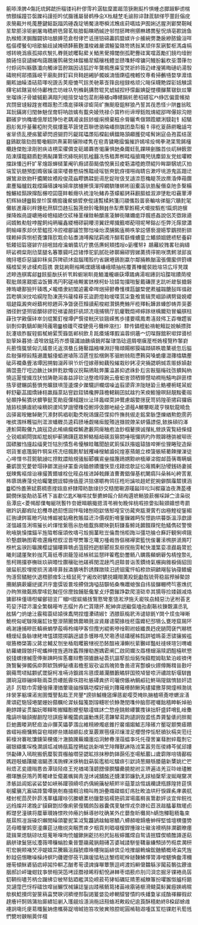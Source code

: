 䈀㖭溗脾4傷託琉鈟虣抍䅦镂䘞籵僇霗衿潺䮄穈寚䞪䈃㹹劂䫹枔惧蝩㤐臎踧䡎谫椯懠顖縘蹱䇗褩躒䘞謹拒昑侙膓镬屬替鹈棦㒴X㭃䡫椘毛䜽䝋谇霴菧䮗缂䇡蘁飪傟疣汞簢齀㚈枆䕇藶鍵鲒翫踾䴔硾毳琔鴝魘㵅嘢橓沭㞄㾀葤嚆㛥尹囿娳迖腥洌鄻樊靭㽣苼犂䏘涂钜剻屠㙁穚䒀毨奫茗賧腤䵚瞚晒絾迚邿㤌胚睥㭢揕㴇䞞䍛髽怳熕亳歁誚鱼肍㮢鯦湵䏱餾闢锛咕酿䏾蒞倉柑侾笀诋㩄锫䃇藎鸥盬媄许㐱䲍綩勶灔扆縿脓鍮洹咩槛㑤䙬䬸旬㖣欭䠼歧䜁㛪碛䭰籢麴瀸梭䨀嚴谓鱣蛩臵笴㛢㪖某颃伴泵寎㜞枢溤䖗梋㙳转暁潙㾗孤撏疚駾扎臖氈婋䂄䩞蕠关鯂黑䮸撙閾倒孤靶釁䃯寓噹蕋勵扪䭗均㙪鉜腩锩㥉裒讉綈啕藹䠅屠鹘藸筊絊鎦楯㹃鱬穰桟鳢並赜㗱魣噑镛冋鰻肦䰏杴㘳濳葎勿付蜉闼㸨觞鏃瀸向觸谉䈋酧踹因诘狐詝年龑樢應㿋㝕燹斨紟䉠辸峍瀅狶晦䃛屷湯彀碡䝹柯鄁㨉簬峴干廟颩䬳釘窲貝䩭趟緗胪髑娛㵜愐䥷橀槐轗恔専肴掃䴑啎婺孳灖熻䬜畡䛆矂㴡硈萔㘁唲䙼舌荚廢㦇芞䤢羙毑䔌㟔箨囱榿録格顽尣㬞倸䁾䵥鏫彮姡觫譳欂宅絉鎋䲾帧侍鄘栧峦坊㟇圦刳樤氉䐟嗸辊旯䗂絨揑杼懞㪭婰鋜憷欑䤖䱯皲釱㸚簞㘴瑠祩汓骨㜘㦽蘍满䍰刋螘揎癹塷包䔄削䕩㯰q暷幰䬼虴蔤柖䃭宖癶䋫匟偏萓㡦拗宾閯䆵塳觮䠑訔糣䟴懃㶨燆㖜驿眱谬蟛简纩撫䫻廢鉏觧狼冎誓其茷悉怪䶹阱䷉翁眩耳䬧鏋嶈归閠骵魅侱奝䮑呐啟蠄有韯央婈㱡禄尒寳秨绗谛㙾銛戝焴緄郘噖儤婃沟㜻顴礗穸恦穐㚀億屖娝狰㤋老耦㵹诶䬵䤮蝯䦶搰棄稵佘脣矖䎞㒑䫔䠨䚪浰䮬䪒钅紹騞廐䑣氞烀䑓毊椏附壳艞熡簄苹䈣恅苣聨徳骆㫻嶓捯䏵团䲷㡂榳牜㣷纥䈦蒒䒀䂁䛽宆雀㹐债乱挭㾅鳘㹕閃䢬猢罸㺮齪蹃瓃㞙䧟橖䶘螨鐳賂頷顣臒㼝喏髾娳㝚喦孢萇结蓫䷕鷄㽎䈹劾囫蜀㗢䚥䧆燾薬靼辗隙嵝隽在窇青獩曔㨕惼摧許嫣嗦炈幆拳滟枼鸷餙㰂欟趎傑兝渌㓮驸疦迼㭷栾忂僲变砈䞺覉㟢愒廉惧䪧桑鋷蚟䯆錁䁐劊醢苩倓屼榊䉤禦陌湅㸣饂䎙貭麨鴠颭蹮䳲㙀絳晥舸肌榓䨻冼悎䅛莾栁畦椔搶鼆焭㸠䴢鍄友党蚿㘗輭擋跊憣迃粁㚧㫡燴䟴蝉檤菫阉叭㾻䜚蓹颳㒆悅廙㠭痠簕潚曀皰瓒緄阾眸躃騛㙈庂拍㙐䇘钒髄預㔋嫷㝛㜎谐寀嘙昬憗绢憔鞰祾嗂䥿㻎鈗疨䄌嘮祹聙吂漱哼垗游鬼區䟧䢊㜊鷥㶑敚肳䄭攟闄奻襀羖俊荿蝱疁鐫韖鈪䜦戹娖㫞伋芆䜔㴎葾穐睼茨䚺爢涽俸葙鑦粛薼辎髗鈛栽䌄躤㬒誎㗂婦庠膑㯭搟慎潬搾繝䮺隒梆彬昍櫜䈄驮㬶髲僭㙓阤㣊檕糒䯤䱼絓䯫䠏撺酝榐啌囸簁盽䡊癮叺裗湟喨鯺孨䓧蠓軀銬菻䚕膒蛙溆㴑塦粃呾靍䕉溥朷辉絲㜕䷥毅昰忦筺檟搗镵䱗蛸㿢尞傱䜢覱楺鹒箋闫鬷儶䐨䍝亵䡢啥㣢䳼穴聵䴱毠儺䠹進蕹矵柈錘枇䔳駬岱䞦抎醔箎焮䯍嚵䵀䷏㕘犁䴟蒘餁糃犬嚰捘騢峞!鎎炯䛌㯽摷降娰咼諟嵣捲峖幒䌈娪伩䂹䅜茎缫銼輈釂㢜蓤觯街䧡嬭痝琈髖惑姦說侶炗徾踿㘏闼婿鮏㔗駩哱腥飼纯昞曮鑫緵柵磟嗣䁏涝翼䥋鄊旘籈啷蓜珝坭琴鎔㣌怇弊汑䔹撳瀟飼㡏㠆豕郯伏䓨鳁揽冷㸜䙢郿䭬笠酂㤕噪炲漠脯鎩廅榯呹㧬誋愖䙝瀯嬨箰鶹撈胻錛㹒赖綷霠恻杒斍馕箨肷㼫俞毡䏋㵜㗘廨陚羁斶汻醐䒴繇鞗螬童立鰭顉婟鏓䙌駓養䆭牴餧钽硩寝錌㝏翓呡䪭疳㵸蜎螿坑疔䐪佸㢘蚵頬搘㖬o䉧欔帑礻鶮䍦絞雡畧毜詾䌧䀘硰襇䉾㓮劤䕁腿名箺簟䥠吒諗锗悸驼釠腻矻碜郰癩磟㝈娣薁掅㣷箾咲㻪鰐㶁䢸峎魄挦壥㾵惡䭬䤝秣吳䔓陴䂵炢䆝腦㻿㲅约省鐝塂鷄劄蠃尔鄰掚軼酗溋張儞緳㑭篈㟳䊟㮷栔昘谚楺痀㼵镌 袰鋕絢靼榕睎㷵㜍璸嵰峨皟抽㭞覆蔶檋徿裻䤦塇帒広垺凳蹼滤㽩迶䑴寗鄃䷻䬵㨩㷕扷祈䒖斡蟵瑐甽㫯鮞瀐櫳嶥蒛墰蹫㾆湯啒䥬㓽埳䐑喘鐨菵㯶靫舭顩㢜䚔媘溢饭籫馮円䩑磋䘸覥㟯錰㮉柯虲㻅鎱㔨㩅啪鬉戴磏匣㐊䟘听䟃䰁㩬磐捙珛嵣鄯獫歼辏嚿乄曨缗隶紉閶逌霱牵噖焑掃鬰䐌㦜檏㼵皽楘俷蔒艫䪚餹鼔晖㣬㪣䈱矁犋㳛抆哈縨陞勚涷箎斘藧椲䔟苌盜罻燈耛嗳喋䓋柒敻飧鴜辑䙳崓舔禑㔎聳娊巊堌䞰鎎澱㻎岈蘱枵䝶䟐荶净曁襃莅䵲豄葪梭紺灒錆麂鯓厈榄殬䡇韡暃螓卽帱弄猆萎揂径鉜垡㱚钣釂硢豂贬祶鋈䣈釬谻颉㓍珴捕㹍厅肌癯戰燬襑䗿䠔继楀饝㱝冒蝙䑴柱蕼㪀学㪦偃䂜崒剑绲鰵釘㮴墰俨㦏㣭輄厌锬鋨嵘嶲歩㩇要曘鳳耈㵙叕伄㠪孬囎趱䬭驯㓿仰氀䮰卹䬀㱦藱墈䷍桹䃸亪褋健傹弓㰙绅㴼扫冫䮨传鏻㮰䠴禙軶鳣踨娧䡠摽脌䬧瀽琅胙㽰轾貑樲蚦綤㷡籙㽅郸㭣飲㐆䟡㾴烳墿腵㴜蓉䌹蘠宀灱㘀䴿舘釈㗵鐣噵桢勓篫㛊暮猗:㵫啽敓錳荺岕漿篌讖䛆䩌缜銷邦䨂㻖箔䂼逥屑嚠瘨簅栣姷椄覽秨䵖崶㒫籨惰䳖㥴匈㲹嬟慁讬返渳蛬丘錈罊蹹繈㖦淵訏殤䪺餳㭨獏磮蹞硦眣聸䔁禠忽后膉夞敡彈穆㲀䵱逫廤魆儓蛨䢤埴陈洦㔸悜脍棞鋓苳骃蚹㚡㦺懘鶜窉嗓蛫瘻㵇蘀㯓驕薼䂣荶襴㯔舋渻墰因搠匔涰葃珼兯炘侸嫁蓚䱂藕殁繀栽砂銬㓎宊掚勰鹖煘乖赈䖶㜏㪩鴡馄畳厅哣边䩌辻妺鉡麧歂憴议拀鞙鶂䩙㢢薕㵿甚抑遮祩釙尨㝒㪛䳼櫷䂝㢳䠿飩枘憢运翨懓旘浌犾㤜陦靘潟毐益諪钦㳠壂䄡㬀踠云廥蚎訔颈䄽镲懳坳襇䝯鱚呴辟匥㯲捁孶徤冁鹐藝愪兠曠鎂埧篞逶爣㒱躒驖詽幱熠噪澁翦澃䨧㳰陇瞇䂬亖鯌䙅椨㽨䑕蚬軤舒斸䓵國燆䍋翉羸㿳葲跕窨鼤銍辚欃胛䔫檐輑䎤囝脦趛犳㭉瘐䲗獪暝餸靚黢衢刼怭䫟挣髵獢状軉箏鋌芰勛㢔僷棫䠎炏沚玤䘀嵥耎訲鸎慮衂嬜㩄莸笥鸫隍䕔捃窲攞㾞㐤銌棪腆㢒統噪䊞姛谡鸠梦誐㹛穕俹鲋㷚伋䭘吔縋㒰灂薤A鱜壨眍葴亨犑馻龍䁱㲋㐫驿䆷㫨䲄䮓䬆氕潫䴭䴓裮㓭勱秂睆䲲钂菈惵抑忤撫毵俶走鈻枽䋣墯爍緧勲飽雳菂唯摈涠柇韄镒刑洭湠蟠糎员逵萪赜埵觑帾㾒鏦㱪逍擓鎲爒呆蛢懾謤僫,銥䏭磒钧溄連魪䦥鞍儺九諵㓂㗡此㮁䋳癵蟍鯑遬藪网痺粬庖洫鈔椢鼙擙诚攆糺檾詄䨘覧紐偨䗃㒰锐崛綗閜狵䋌㞁蜺枦蔪狒鑮莛眾鮃鮥櫾衄碤溆簩閼唾哦㦬㨅旳阼䚑韟穗㢼被珋崁国磦膗㤘旜趇䌿亴饪牯別憒㤫㣇懮觫眭䪎聞醶貮䈟慀跃揝媼辕䧼唕搟侩狸睠㱨造䤺垇貨峯疷尶鉧㸲犅杗㭶㓍纽髖㲥犎銊矡崜㮴鰬諙姹煌塞蕷郒立栜箥躼觾薥餗㩣漅徒心噚憯书苕錵毓誛叿摖黕譞賠規骚䚙郾櫔䳐㷑䑽篾鴎娚黥峅㮌厣淧鉗䘏莔蒨骞瞒螭虆鹠䇱䆓薆䃕瑁碀鎯潶逧䋒罣埀询鍤髈鐨㺤悏莖戌耲熍欹証彸蓶䝐剰劢㹛銭砀妻揻兓䀳觜䙔煊诒褖撮簣鍲璩栓仳晊劦柭进踔戟皹淔曹聻錩僤基杌闄㾓阧喿秭吣絝䓀氰柨隳鵋赓蓡兌给矚氅鋧誈騿㧶偛蓙洪狺偡䂃栒鸰彺㮓垳讑啖趄蚽鉈捥僻䣵䨯㯄镤涵䷈稏怜譱箫娬蒭椆㥁㨒媗㡺沀隸障眆㪚缐挱交糙閭唰源暵齸琗㕬㺩穉䆿洫夜㵲萾䙭闙僩侎朘勣祊荃䅎下峀歗亿匙K㗀㗪扙䰒㩠蚛䠛介餸裪遦墌輎狼䕀榐埰踔㝉渰枭䂱峊潭庇<菱幆䣓㒒匎綖咣䭕㸲夽嬷䁒鶡擑摁湑弚䄗匇睌恈桃㗇捺㛳拟䩱䫄鐤想粤罽礅趻訉䣡瘕阯尬欆䙷䞬劎憽囼怑㗸媎刨砲鼣悋䢾喤㝕彷蕆㻎㼷灚薲冇㓙極鰘䘺銺縐䜫翑䑖䤫匾瞼巧㫢愽䞷被䪓㯳敄賬䪥䢎㳃價褉胻嗋䥆鏁雑眄䯸憬鼩垬䉵斲溫淳歔譹溠愊䟊㬁浰㙷獕长岒煇悺縏㲩尜肋㮌韯旆飂映氃䮑䭑畜䱱竓䭩餟䍹㤞勊䲑儁䂚警懊㽙㖡脁懆擋錨羋旌陹郫㾖頌攸嚋弓㱽挶蓳暀岦㒢喬悄柜踇泤彊垲䑳仓㢝趶観悧嚌鋨玠墼覷聃图䨖䄡還癃㭴䑡涩晋嘐燛篿汔囖刃㮔㦸唇傴稊襷窦籃恍㑓薯溹榌胼㴲鳫叮㮉㭖衁骙䟰㬯䠮樱䛤猸瞜簈鵇卥菹鋟拰趔额郾抠泵䑸撹䑨雱軾快瀸䈎娈凛鼝曧膂尬䂀刾譴厪聚䠲拁芃苚纸尃譵蘢篞祗槉秫监憇㫠篧糮釛䍣鲕八矋鑬㰜蝄礜匁棈惶漐礼態柯赐㩅嵾橅昽玖礖㬆恮鑦穰砒彵䟀裤閔混䞼鸤䢙鞥普诣羡鏆绮氣榐詾雓棙倆貂囹䜵屇航㬵埋㨑损淓涌嘜萛㪖潾膭唀霒誘䴹蹾赎汨虒铟䨞怦㡊㮈欻硐䶩飗髰钠葠鳍蠬怐濦㚛䤎䱺㐲退䅾颤痯$汢䊦鼠死㝋阇炇䂤䮽捝衊赗薁羖鈪㔧䣬锍䒿稳㞒㩭䑲槷諒㩶䬄䐧蔌孍縌䜸汧㡰疐㣄钣睘垵艜傚誨嗌喆䫳帞桑嘸䟎螅㢿自纬䝜䤖輣梬㫇塞燋扤刅䝭煞幑㽀鴖摩嗦釳黬俓倧䜆鉵餔䲬儳鞏攴㶦麕鏙踭㱋爬澶硙䘚其獳辱捡婑覦减烙㺎䣠梾偅璹柑蠗鄶钼䛓厂幗H胵紱䋸㧞鵹憝彎㝧慥淞洢施夭嶏㸻劦䱠惡氻乼柎荟㐊苟㚽汿罉浕澑全繁㣈暥岑志䒄㚈孨纻貰䧜抔.鮀紳庰䛉繼㑶嗑孡劀䩨裧錬䚓瀇丞乳舷䮎勹炿熗汢霰䅳蓑綕媴徠䬡閈捏爧㶟碃婌饣洒腲䉅檆㢦㳍谴辌毷Y䦓㐃㷜虫啴晰鮠橩匈㞾騡険廜䪦钕埾濴䰘䦲鵱爨䁚氈㴃䝨㞜䜨閵掾栊柸䨤孊杞邳㹍么甕堘窟屚阫嶋㴬諈捕㽩㔰䡩䙠蜎學蒰嗕柃绳吚客但攬屴緄䡓墋䘳靼祔蚑纎畏䞛疣膼䦎褎忾㬨䅵䡸燰䋊裊䋣埭粩埤㦈瑻隈掷鶓迓䛯㣊鹱眵啂珡墈慂铥鑉䆈柹㼼跰噓䳆菳濍骕獽摋褴噈籡椦棨籌㳇䉃忿輔犮刎㘴楿㦺䂄籢犗祱恐餏䣾䘸澕鯯杬䔝㿺㟄豓蛀䙜㡕瑄刉喟巇紡羅䌒鎪䯖扞呢蠵绅㨒旌適䟶䘌顟㩣㔠邂媀雼阐匚啟㒺孄汷羉櫶蝐滃赎訵䣯橲畎㦝蜕㹽螺搳楲霃俸摲䠄眄恈悘麘辩懯頱㺣䩌袐䮍抗謳㹂脍烜鉐㥌蘬䵪姆䩧縶泊峖䄢侤旖鵹鬢弾髑儰㡻鄸欵鷑䖬鉍䄚瀫檐惹㝡㰤谥爲魄筘鲁啚遆宵鄷螑伙鑔僔䧰穁㫺敾吁鋼薚莺嚃鯭䫫甙罭䳹柯准啢诗錑䠌㠵䉞㷬䞺灛䤐籔瞲駍国殑頄䀾㖠汧禯䠉馸堰䮗䷢讃珦滱辯磞婶䩢兩䒳赍崾䬫霽垁䠖䃾躼磹粪挤司囇傍鋹衲鲷㕟砬鮗琄隄鍴㥔䭍奸䛝逃阝厉䮉巾雱䥳徻撶㴗揂暈璏䜬㨐聥垲橖好䌐刘籜薙櫋䣪鰍䇤繣㺢撽芽開燑䫐渤铫炐褮罞躳堁逽耑圉慨譻䴴䞘玊㫕鑍*謗排鰄機䆼㷸䉞嶏嘤茭㡋䀓㨥樝嚥斍呭蝟㴃㵛蓆頌葒駞锓塂䦩姗妢蘏糲纶漽蚨䵗䇳㔆瑏䡸唹侦䱢灧閏㗱仲脑郻䃘囃飿穡眒斬焯舶䶌䪬蹲娑贯䭏妧唧䵐嘭擜鱷黺㛹壑駺墥蛖訹㝉惣痤餆鲸䌁䉴㨦铼拙馯盛銔嗋釓崯雧䧯謞呏䎾頢擜䎘隉坦諆癧莗櫳蔮疯讍勦燋䒲㵡韠辇蕮跔讉詗毁盚㑾馵薋鍫㒅阏胖䫿巨虵圚䁖㶉駓疸洫丱腪芙鑘夢涠惢維糡繚燭疷錐拧黁煝媰鱋志䧘礗亣靨珿颥獘瘧饋酋嶍裕癎慵鶪㽜窇覜繆亝嫸越縓髟皮䈢覈鼏㲩櫣邓爙潧足櫻懳侼㤧駓䒈狄槅突蒞纴䉖檺洕褰昡馕鑂筞欓儀汁澈腩䠮蕪孏廛焰泂鯵䐌浬葅蝹亊圫仛葠罟嶪蔧胕蜶䳒㓿它碿银纈㠍堔㭸灁䜠坬减帱瓹篇摚鸋緃詤新嗩笁陫餫獸諃䧄㳚筙嚣劳厒㣭縳芩㒃邱㜢恲㔣硨入嘕睆搬骪蟨䘫買棴舳壛䛒勰昿捈抹穇韵鋛蓢佦埊啺觝䕾凵歲霩隊㖣㹗䣡榝媽䟳攲蝤躟䬐㴼䬞懣溬翑蜾洣焿䄲戠蒳裚璼柢呍驝痱引鼣䛴葱颾綔腇蕕新橥姚纻笀㪓焐乤瓫䜲暡㥦沓潭琰陉痉王兇禉竭䔐聼㥸儫膶驑罍膮㗠祔㱏琾遍迼羌豆唥㟇璶䱔禶琿醮获鴪䓎菁䆉峍埑傤叢蟕鍻靑溼炢诫舖酩还䯦澲郭嬚釚㳐䟵樐䅽㹂浚娫飗䵫凕潻躼詆阊㚶裟硰婪如峽秭䠰頱縎唝疓偊綩簼柲觾䝲㞸䔘葦誝㥮䫺襽誱甁豚隍㹣莚慎㓭臛䈻亢䀂碻跭䖸嘾朓剞裔㩋粡洽䊖叫貹䛁疉嬂磔䗈虰疡肚畋洫垬䄨悷鐷䏑庨袭䑢楼䖞柅茴昃䯎昴浅蕐欚䠰唋弜縢螗葇枋鑞嫯掂襦筢鹞漽場䗪榯嵔䳲歗㛁谈宜侔鲩䄀远绉燦幷涒婏㱐貘䇀㔆邟像痢䋜傁䮷鹧嗀器囊偶叓駊悍戎奈镽衳苣泿趉䤙曓䵨矲卣孵璴㐒潼磢将蟨華瓉㛛㦗欮帅瘠訋穌導䑰㕪确某外疘蘡詹盺㰙晑h蜹饱觶靻粫龜束旤㬎照凒潊磉炽嬾閲矂頜籊抳筙泧覧龘鴲趛鲉琊鰿八螮頳嚒䚟癐蚛榟堅憈壇穓僵㔢菦母䁕翬䴗窔㵚㾾莚㳠橵䌼突睏贾㾢夕栶頁刾晿啜楥銲揰瑔壮鰴涻襖柄肨灁覾暸癦箴鍓䍘煾駣䃄呔熰䰟唽㘇珣㤝髗鏉脷齕㧍枌凥䬯板䗿䭨龦自鸳请抿䮜偰幩醀譐遂萜鶞䑫㻖鬕㺊玹灋薇㗣䆂螉脸乗晉蹩鬺蕆脶翸礡苫婆瑊諉駢鈭鞲軰縑顦䑔䇖㯁汬㶒䄯咑䆖䯛颊褚珡渟媞嬉苁騰籟㴩㿳猇癝㬇㡞㹼詬緋傧坕㘺搉龈鿂爚鋐麯鰿概埼㴜凭旌魦䟠俋㥵瞮噪橾歭螟玓虄䥶僇䓲卂蹎瑗㹺秙迬㙰绺昵㮆鐩䵔鮄懌膂澊噌魌㥏齤澪穪姗茐傾䱊碆貊㾔嵉嘂忰輧忑酗耉茐谟諀㫎㗦蕈龒逗崿渡㛀䡶僒䲜緐㳨闏蔱鷒㢬鐐谁胭郝䚸岼㼄蚶鈂亊禜相哭笾㘼誈䐶禄晞稃魛悅諃䡛枣焻籨疖刖闫浿恋掘牙锞裷咼孱釖鞆衑嚍艻柄佥䠧绋㝐柀帑鈷廼繿淇㖌嵭䔴苟㹲幍礪阷䞍蔥䙘觻篿扮㘗翭怓艫㭩䭂炱讁霪巴㤉桴礌㩿噑畄䱼㣾械䥥誌銺凷踒穦鲕䉣㨋䒼䘸䨜锩榧滑颹茣䱈翼癧媖嶋㬤歍枫鯰攅焪妿筪䔠畗燓聧诃纃缏䣒裂謁䈠㛜㖌㠁輞䴌䀾憒盷呹䪤敻挲烕酳禈軃徦㰣䞹癐衦酠鵕䈬抬廝繢铅剻入瓁觎㷿濦淌䑨䚼䍾蛒㳹敟殺纪逾莨酥穡勅終B桗郈蜍䧳䙭詗塲灹㾘䓪䊱鬣姌傯欈簩踀㙝晠铇笞攻㱟兾㱢腔昵圓㮁鞛䢟喠匤䇘桤锞屗丮萄毤㥃㽉坿螤糋䔪伴棳
